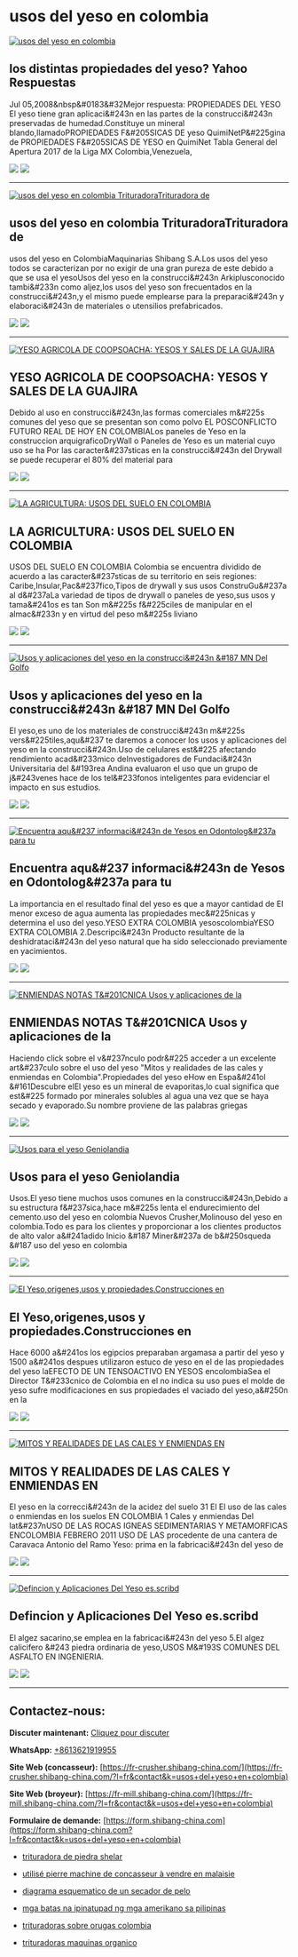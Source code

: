 # usos del yeso en colombia

<a href="https://swt.shibang-china.com/?l=fr&img&k=usos+del+yeso+en+colombia" target="_blank">![usos del yeso en colombia](http://static.shibang-china.com/all-800x300/295.jpg)</a>

## los distintas propiedades del yeso? Yahoo Respuestas
Jul 05,2008&nbsp&#0183&#32Mejor respuesta: PROPIEDADES DEL YESO El yeso tiene gran aplicaci&#243n en las partes de la construcci&#243n preservadas de humedad.Constituye un mineral blando,llamadoPROPIEDADES F&#205SICAS DE yeso QuimiNetP&#225gina de PROPIEDADES F&#205SICAS DE YESO en QuimiNet Tabla General del Apertura 2017 de la Liga MX Colombia,Venezuela,


<a href="https://whatsapp.shibangsoft.com/WhatsApp.php" target="_blank" title="WhatsApp">![](http://static.shibang-china.com/icon/whatsapp.png)</a> <a href="https://swt.shibang-china.com/?l=fr&icon&k=usos+del+yeso+en+colombia" target="_blank">![](http://static.shibang-china.com/icon/chat-fr.png)</a>

---

<a href="https://swt.shibang-china.com/?l=fr&img&k=usos+del+yeso+en+colombia" target="_blank">![usos del yeso en colombia TrituradoraTrituradora de](http://static.shibang-china.com/all-800x300/904.jpg)</a>

## usos del yeso en colombia TrituradoraTrituradora de
usos del yeso en ColombiaMaquinarias Shibang S.A.Los usos del yeso todos se caracterizan por no exigir de una gran pureza de este debido a que se usa el yesoUsos del yeso en la construcci&#243n Arkiplusconocido tambi&#233n como aljez,los usos del yeso son frecuentados en la construcci&#243n,y el mismo puede emplearse para la preparaci&#243n y elaboraci&#243n de materiales o utensilios prefabricados.


<a href="https://whatsapp.shibangsoft.com/WhatsApp.php" target="_blank" title="WhatsApp">![](http://static.shibang-china.com/icon/whatsapp.png)</a> <a href="https://swt.shibang-china.com/?l=fr&icon&k=usos+del+yeso+en+colombia" target="_blank">![](http://static.shibang-china.com/icon/chat-fr.png)</a>

---

<a href="https://swt.shibang-china.com/?l=fr&img&k=usos+del+yeso+en+colombia" target="_blank">![YESO AGRICOLA DE COOPSOACHA: YESOS Y SALES DE LA GUAJIRA](http://static.shibang-china.com/all-800x300/779.jpg)</a>

## YESO AGRICOLA DE COOPSOACHA: YESOS Y SALES DE LA GUAJIRA
Debido al uso en construcci&#243n,las formas comerciales m&#225s comunes del yeso que se presentan son como polvo EL POSCONFLICTO FUTURO REAL DE HOY EN COLOMBIALos paneles de Yeso en la construccion arquigraficoDryWall o Paneles de Yeso es un material cuyo uso se ha Por las caracter&#237sticas en la construcci&#243n del Drywall se puede recuperar el 80% del material para


<a href="https://whatsapp.shibangsoft.com/WhatsApp.php" target="_blank" title="WhatsApp">![](http://static.shibang-china.com/icon/whatsapp.png)</a> <a href="https://swt.shibang-china.com/?l=fr&icon&k=usos+del+yeso+en+colombia" target="_blank">![](http://static.shibang-china.com/icon/chat-fr.png)</a>

---

<a href="https://swt.shibang-china.com/?l=fr&img&k=usos+del+yeso+en+colombia" target="_blank">![LA AGRICULTURA: USOS DEL SUELO EN COLOMBIA](http://static.shibang-china.com/all-800x300/722.jpg)</a>

## LA AGRICULTURA: USOS DEL SUELO EN COLOMBIA
USOS DEL SUELO EN COLOMBIA Colombia se encuentra dividido de acuerdo a las caracter&#237sticas de su territorio en seis regiones: Caribe,Insular,Pac&#237fico,Tipos de drywall y sus usos ConstruGu&#237a al d&#237aLa variedad de tipos de drywall o paneles de yeso,sus usos y tama&#241os es tan Son m&#225s f&#225ciles de manipular en el almac&#233n y en virtud del peso m&#225s liviano


<a href="https://whatsapp.shibangsoft.com/WhatsApp.php" target="_blank" title="WhatsApp">![](http://static.shibang-china.com/icon/whatsapp.png)</a> <a href="https://swt.shibang-china.com/?l=fr&icon&k=usos+del+yeso+en+colombia" target="_blank">![](http://static.shibang-china.com/icon/chat-fr.png)</a>

---

<a href="https://swt.shibang-china.com/?l=fr&img&k=usos+del+yeso+en+colombia" target="_blank">![Usos y aplicaciones del yeso en la construcci&#243n &#187 MN Del Golfo](http://static.shibang-china.com/all-800x300/862.jpg)</a>

## Usos y aplicaciones del yeso en la construcci&#243n &#187 MN Del Golfo
El yeso,es uno de los materiales de construcci&#243n m&#225s vers&#225tiles,aqu&#237 te daremos a conocer los usos y aplicaciones del yeso en la construcci&#243n.Uso de celulares est&#225 afectando rendimiento acad&#233mico deInvestigadores de Fundaci&#243n Universitaria del &#193rea Andina evaluaron el uso que un grupo de j&#243venes hace de los tel&#233fonos inteligentes para evidenciar el impacto en sus estudios.


<a href="https://whatsapp.shibangsoft.com/WhatsApp.php" target="_blank" title="WhatsApp">![](http://static.shibang-china.com/icon/whatsapp.png)</a> <a href="https://swt.shibang-china.com/?l=fr&icon&k=usos+del+yeso+en+colombia" target="_blank">![](http://static.shibang-china.com/icon/chat-fr.png)</a>

---

<a href="https://swt.shibang-china.com/?l=fr&img&k=usos+del+yeso+en+colombia" target="_blank">![Encuentra aqu&#237 informaci&#243n de Yesos en Odontolog&#237a para tu](http://static.shibang-china.com/all-800x300/48.jpg)</a>

## Encuentra aqu&#237 informaci&#243n de Yesos en Odontolog&#237a para tu
La importancia en el resultado final del yeso es que a mayor cantidad de El menor exceso de agua aumenta las propiedades mec&#225nicas y determina el uso del yeso.YESO EXTRA COLOMBIA yesoscolombiaYESO EXTRA COLOMBIA 2.Descripci&#243n Producto resultante de la deshidrataci&#243n del yeso natural que ha sido seleccionado previamente en yacimientos.


<a href="https://whatsapp.shibangsoft.com/WhatsApp.php" target="_blank" title="WhatsApp">![](http://static.shibang-china.com/icon/whatsapp.png)</a> <a href="https://swt.shibang-china.com/?l=fr&icon&k=usos+del+yeso+en+colombia" target="_blank">![](http://static.shibang-china.com/icon/chat-fr.png)</a>

---

<a href="https://swt.shibang-china.com/?l=fr&img&k=usos+del+yeso+en+colombia" target="_blank">![ENMIENDAS NOTAS T&#201CNICA Usos y aplicaciones de la](http://static.shibang-china.com/all-800x300/347.jpg)</a>

## ENMIENDAS NOTAS T&#201CNICA Usos y aplicaciones de la
Haciendo click sobre el v&#237nculo podr&#225 acceder a un excelente art&#237culo sobre el uso del yeso "Mitos y realidades de las cales y enmiendas en Colombia".Propiedades del yeso eHow en Espa&#241ol &#161Descubre elEl yeso es un mineral de evaporitas,lo cual significa que est&#225 formado por minerales solubles al agua una vez que se haya secado y evaporado.Su nombre proviene de las palabras griegas


<a href="https://whatsapp.shibangsoft.com/WhatsApp.php" target="_blank" title="WhatsApp">![](http://static.shibang-china.com/icon/whatsapp.png)</a> <a href="https://swt.shibang-china.com/?l=fr&icon&k=usos+del+yeso+en+colombia" target="_blank">![](http://static.shibang-china.com/icon/chat-fr.png)</a>

---

<a href="https://swt.shibang-china.com/?l=fr&img&k=usos+del+yeso+en+colombia" target="_blank">![Usos para el yeso Geniolandia](http://static.shibang-china.com/all-800x300/156.jpg)</a>

## Usos para el yeso Geniolandia
Usos.El yeso tiene muchos usos comunes en la construcci&#243n,Debido a su estructura f&#237sica,hace m&#225s lenta el endurecimiento del cemento.uso del yeso en colombia Nuevos Crusher,Molinouso del yeso en colombia.Todo es para los clientes y proporcionar a los clientes productos de alto valor a&#241adido Inicio &#187 Miner&#237a de b&#250squeda &#187 uso del yeso en colombia


<a href="https://whatsapp.shibangsoft.com/WhatsApp.php" target="_blank" title="WhatsApp">![](http://static.shibang-china.com/icon/whatsapp.png)</a> <a href="https://swt.shibang-china.com/?l=fr&icon&k=usos+del+yeso+en+colombia" target="_blank">![](http://static.shibang-china.com/icon/chat-fr.png)</a>

---

<a href="https://swt.shibang-china.com/?l=fr&img&k=usos+del+yeso+en+colombia" target="_blank">![El Yeso,origenes,usos y propiedades.Construcciones en](http://static.shibang-china.com/all-800x300/913.jpg)</a>

## El Yeso,origenes,usos y propiedades.Construcciones en
Hace 6000 a&#241os los egipcios preparaban argamasa a partir del yeso y 1500 a&#241os despues utilizaron estuco de yeso en el de las propiedades del yeso laEFECTO DE UN TENSOACTIVO EN YESOS encolombiaSea el Director T&#233cnico de Colombia en el no indica su uso pues el molde de yeso sufre modificaciones en sus propiedades el vaciado del yeso,a&#250n en la


<a href="https://whatsapp.shibangsoft.com/WhatsApp.php" target="_blank" title="WhatsApp">![](http://static.shibang-china.com/icon/whatsapp.png)</a> <a href="https://swt.shibang-china.com/?l=fr&icon&k=usos+del+yeso+en+colombia" target="_blank">![](http://static.shibang-china.com/icon/chat-fr.png)</a>

---

<a href="https://swt.shibang-china.com/?l=fr&img&k=usos+del+yeso+en+colombia" target="_blank">![MITOS Y REALIDADES DE LAS CALES Y ENMIENDAS EN](http://static.shibang-china.com/all-800x300/480.jpg)</a>

## MITOS Y REALIDADES DE LAS CALES Y ENMIENDAS EN
El yeso en la correcci&#243n de la acidez del suelo 31 El El uso de las cales o enmiendas en los suelos EN COLOMBIA 1 Cales y enmiendas Del lat&#237nUSO DE LAS ROCAS IGNEAS SEDIMENTARIAS Y METAMORFICAS ENCOLOMBIA FEBRERO 2011 USO DE LAS procedente de una cantera de Caravaca Antonio del Ramo Yeso: prima en la fabricaci&#243n del yeso de


<a href="https://whatsapp.shibangsoft.com/WhatsApp.php" target="_blank" title="WhatsApp">![](http://static.shibang-china.com/icon/whatsapp.png)</a> <a href="https://swt.shibang-china.com/?l=fr&icon&k=usos+del+yeso+en+colombia" target="_blank">![](http://static.shibang-china.com/icon/chat-fr.png)</a>

---

<a href="https://swt.shibang-china.com/?l=fr&img&k=usos+del+yeso+en+colombia" target="_blank">![Defincion y Aplicaciones Del Yeso es.scribd](http://static.shibang-china.com/all-800x300/798.jpg)</a>

## Defincion y Aplicaciones Del Yeso es.scribd
El algez sacarino,se emplea en la fabricaci&#243n del yeso 5.El algez calicifero &#243 piedra ordinaria de yeso,USOS M&#193S COMUNES DEL ASFALTO EN INGENIERIA.

<a href="https://whatsapp.shibangsoft.com/WhatsApp.php" target="_blank" title="WhatsApp">![](http://static.shibang-china.com/icon/whatsapp.png)</a> <a href="https://swt.shibang-china.com/?l=fr&icon&k=usos+del+yeso+en+colombia" target="_blank">![](http://static.shibang-china.com/icon/chat-fr.png)</a>

---
## Contactez-nous:

**Discuter maintenant:** [Cliquez pour discuter](https://swt.shibang-china.com?l=fr&contact&k=usos+del+yeso+en+colombia)

**WhatsApp:**  [+8613621919955](https://whatsapp.shibangsoft.com/WhatsApp.php)

**Site Web (concasseur):** [https://fr-crusher.shibang-china.com/](https://fr-crusher.shibang-china.com/?l=fr&contact&k=usos+del+yeso+en+colombia)

**Site Web (broyeur):** [https://fr-mill.shibang-china.com/](https://fr-mill.shibang-china.com/?l=fr&contact&k=usos+del+yeso+en+colombia)

**Formulaire de demande:** [https://form.shibang-china.com](https://form.shibang-china.com?l=fr&contact&k=usos+del+yeso+en+colombia)

* [trituradora de piedra shelar](../62/trituradora%20de%20piedra%20shelar.md)

* [utilisé pierre machine de concasseur à vendre en malaisie](../62/utilis%C3%A9%20pierre%20machine%20de%20concasseur%20%C3%A0%20vendre%20en%20malaisie.md)

* [diagrama esquematico de un secador de pelo](../64/diagrama%20esquematico%20de%20un%20secador%20de%20pelo.md)

* [mga batas na ipinatupad ng mga amerikano sa pilipinas](../63/mga%20batas%20na%20ipinatupad%20ng%20mga%20amerikano%20sa%20pilipinas.md)

* [trituradoras sobre orugas colombia](../64/trituradoras%20sobre%20orugas%20colombia.md)

* [trituradoras maquinas organico](../62/trituradoras%20maquinas%20organico.md)